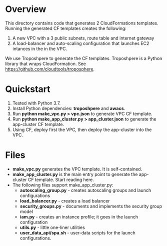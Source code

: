 # Overview
This directory contains code that generates 2 CloudFormations templates. 
Running the generated CF templates creates the following:

1. A new VPC with a 3 public subnets, route table and internet gateway
2. A load-balancer and auto-scaling configuration that launches EC2 intances in the in the VPC.

We use Troposhpere to generate the CF templates. Troposhpere is a Python library
that wraps CloudFormation. See https://github.com/cloudtools/troposphere.

# Quickstart

1. Tested with Python 3.7.
2. Install Python dependencies: **troposhpere** and **awacs**.
3. Run **python make_vpc.py > vpc.json** to generate VPC CF template.
4. Run **python make_app_cluster.py > app_cluster.json** to generate the app-cluster CF template.
5. Using CF, deploy first the VPC, then deploy the app-cluster into the VPC.


# Files

* **make_vpc.py** generates the VPC template. It is self-contained.
* **make_app_cluster.py** is the main entry point to generate the app-cluster CF template. Start reading here.
* The following files support make_app_cluster.py:
  * **autoscaling_group.py** - creates autoscaling groups and launch configurations
  * **load_balancer.py** - creates a load balancer
  * **security_groups.py** - documents and implements the security group model
  * **iam.py** - creates an instance profile; it goes in the launch configuration
  * **utils.py** - little one-liner utilities
  * **user_data_api/spa.sh** - user-data scripts for the launch configurations.